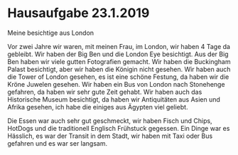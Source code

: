 # Hausaufgabe 23.1.2019

Meine besichtige aus London

Vor zwei Jahre wir waren, mit meinen Frau, im London, wir haben 4 Tage da gebleibt. Wir haben der Big Ben und die London Eye besichtigt. Aus der Big Ben haben wir viele gutten Fotografien gemacht. Wir haben die Buckingham Palast besichtigt, aber wir haben die Königin nicht gesehen. Wir haben auch die Tower of London gesehen, es ist eine schöne Festung, da haben wir die Kröne Juwelen gesehen. Wir haben ein Bus von London nach Stonehenge gefahren, da haben wir sehr gute Zeit gehabt. Wir haben auch das Historische Museum besichtigt, da haben wir Antiquitäten aus Asien und Afrika gesehen, ich habe die einiges aus Ägypten viel geliebt.

Die Essen war auch sehr gut geschmeckt, wir haben Fisch und Chips, HotDogs und die traditionell Englisch Frühstuck gegessen. Ein Dinge war es Hässlich, es war der Transit in dem Stadt, wir haben mit Taxi oder Bus gefahren und es war ser langsam.